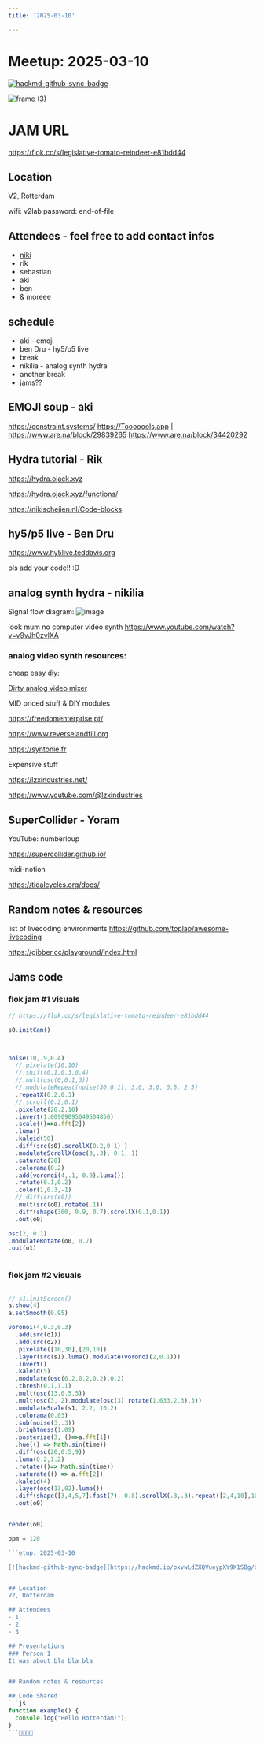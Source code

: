 ```yaml
---
title: '2025-03-10'

---
```


# Meetup: 2025-03-10

[![hackmd-github-sync-badge](https://hackmd.io/oxvwLdZXQVueypXY9K1SBg/badge)](https://hackmd.io/oxvwLdZXQVueypXY9K1SBg)

![frame (3)](https://hackmd.io/_uploads/HkPuHsnsyg.png)

# JAM URL
https://flok.cc/s/legislative-tomato-reindeer-e81bdd44

## Location
V2, Rotterdam

wifi: v2lab password: end-of-file

## Attendees - feel free to add contact infos
* [niki](https://www.instagram.com/n1k1l1a)
* rik
* sebastian
* aki
* ben
* & moreee

## schedule
* aki - emoji 
* ben Dru - hy5/p5 live
* break
* nikilia - analog synth hydra 
* another break
* jams??

## EMOJI soup - aki
https://constraint.systems/
https://Tooooools.app | https://www.are.na/block/29839265
https://www.are.na/block/34420292

## Hydra tutorial - Rik
https://hydra.ojack.xyz

https://hydra.ojack.xyz/functions/

https://nikischeijen.nl/Code-blocks

## hy5/p5 live - Ben Dru
https://www.hy5live.teddavis.org

pls add your code!! :D

## analog synth hydra - nikilia

Signal flow diagram:
![image](https://hackmd.io/_uploads/HkfHWppjkl.png)

look mum no computer video synth https://www.youtube.com/watch?v=v9vJh0zvlXA

### analog video synth resources:
cheap easy diy:

[Dirty analog video mixer](https://www.youtube.com/watch?v=iSRWvQf3u2c&list=PLJOnPpM9lunYgZq6bMZ1phdYxQe3Q7AKn&index=2)

MID priced stuff & DIY modules

https://freedomenterprise.pt/

https://www.reverselandfill.org

https://syntonie.fr

Expensive stuff

https://lzxindustries.net/

https://www.youtube.com/@lzxindustries

## SuperCollider - Yoram

YouTube: numberloup

https://supercollider.github.io/

midi-notion

https://tidalcycles.org/docs/



## Random notes & resources
list of livecoding environments
https://github.com/toplap/awesome-livecoding

https://gibber.cc/playground/index.html


## Jams code

### flok jam #1 visuals
```js
// https://flok.cc/s/legislative-tomato-reindeer-e81bdd44

s0.initCam()



noise(10,.9,0.4)
  //.pixelate(10,10)
  //.shift(0.1,0.3,0.4)
  //.mult(osc(0,0.1,3))
  //.modulateRepeat(noise(30,0.1), 3.0, 3.0, 0.5, 2.5)
  .repeatX(0.2,0.3)
  //.scroll(0.2,0.1)
  .pixelate(20.2,10)
  .invert(1.00909095049504850)
  .scale(()=>a.fft[2])
  .luma()
  .kaleid(50)
  .diff(src(s0).scrollX(0.2,0.1) ) 
  .modulateScrollX(osc(3,.3), 0.1, 1)
  .saturate(20)
  .colorama(0.2)
  .add(voronoi(4,.1, 0.9).luma())
  .rotate(0.1,0.2)
  .color(1,0.3,-1)
  //.diff(src(s0))
  .mult(src(o0).rotate(.1))
  .diff(shape(360, 0.9, 0.7).scrollX(0.1,0.1))
  .out(o0)

osc(2, 0.1)
.modulateRotate(o0, 0.7)
.out(o1)



```

### flok jam #2 visuals

```js    

// s1.initScreen()
a.show(4)
a.setSmooth(0.95)

voronoi(4,0.3,0.3)
  .add(src(o1))
  .add(src(o2))
  .pixelate([10,30],[20,10])
  .layer(src(s1).luma().modulate(voronoi(2,0.1)))
  .invert()
  .kaleid(5)
  .modulate(osc(0.2,0.2,0.2),0.2)
  .thresh(0.1,1.1)
  .mult(osc(13,0.5,5))
  .mult(osc(3, 2).modulate(osc(3).rotate(1.633,2.3),3))
  .modulateScale(s1, 2.2, 10.2)
  .colorama(0.03)
  .sub(noise(3,.3))
  .brightness(1.09)
  .posterize(3, ()=>a.fft[1])
  .hue(() => Math.sin(time))
  .diff(osc(20,0.5,9))
  .luma(0.2,1.2)
  .rotate(()=> Math.sin(time))
  .saturate(() => a.fft[2])
  .kaleid(4)
  .layer(osc(13,02).luma())
  .diff(shape([3,4,5,7].fast(7), 0.8).scrollX(.3,.3).repeat([2,4,10],10))
  .out(o0)


render(o0)

bpm = 120

```etup: 2025-03-10

[![hackmd-github-sync-badge](https://hackmd.io/oxvwLdZXQVueypXY9K1SBg/badge)](https://hackmd.io/oxvwLdZXQVueypXY9K1SBg)


## Location
V2, Rotterdam

## Attendees
- 1 
- 2
- 3

## Presentations
### Person 1
It was about bla bla bla 


## Random notes & resources

## Code Shared
```js
function example() {
  console.log("Hello Rotterdam!");
}
```
